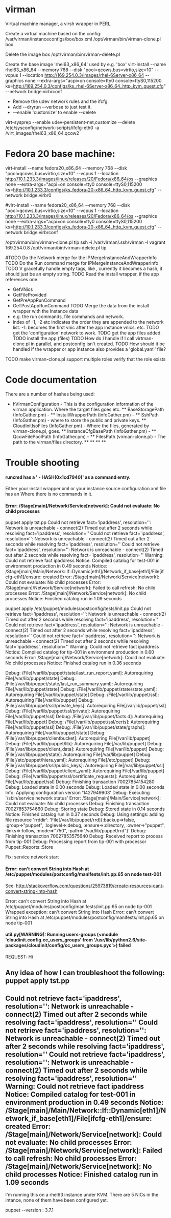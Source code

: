 # virman
Virtual machine manager, a virsh wrapper in PERL.


Create a virtual machine based on the config:
  /var/virman/instanceconfigs/box/box.xml
/opt/virman/bin/virman-clone.pl box


Delete the image box
  /opt/virman/bin/virman-delete.pl 


Create the base image 'rhel63_x86_64' used by e.g. 'box'
virt-install --name rhel63_x86_64 --memory 768 --disk "pool=qcows,bus=virtio,size=10" --vcpus 1 --location http://169.254.0.3/images/rhel-6Server-x86_64 --graphics none --extra-args="acpi=on console=tty0 console=ttyS0,115200 ks=http://169.254.0.3/configs/ks_rhel-6Server-x86_64_http_kvm_guest.cfg" --network bridge:virbrconf

* Remove the udev network rules and the ifcfg.
*  Add --dryrun --verbose to just test it.
* --enable 'customize' to enable --delete

virt-sysprep  --enable udev-persistent-net,customize --delete /etc/sysconfig/network-scripts/ifcfg-eth0 -a /virt_images/rhel63_x86_64.qcow2 


# Fedora 20 base machine:
virt-install --name fedora20_x86_64 --memory 768 --disk "pool=qcows,bus=virtio,size=10" --vcpus 1 --location http://10.1.233.3/images/linux/releases/20/Fedora/x86_64/os --graphics none --extra-args="acpi=on console=tty0 console=ttyS0,115200 ks=http://10.1.233.3/configs/ks_fedora-20-x86_64_http_kvm_guest.cfg" --network bridge:virbr0

#virt-install --name fedora20_x86_64 --memory 768 --disk "pool=qcows,bus=virtio,size=10" --vcpus 1 --location http://10.1.233.3/images/linux/releases/20/Fedora/x86_64/os --graphics none --extra-args="acpi=on console=tty0 console=ttyS0,115200 ks=http://10.1.233.3/configs/ks_fedora-20-x86_64_http_kvm_guest.cfg" --network bridge:virbrconf

/opt/virman/bin/virman-clone.pl  tip
ssh -i /var/virman/.ssh/virman -l vagrant 169.254.0.8
/opt/virman/bin/virman-delete.pl  tip

#TODO Do the Network merge for the IPMergeInstanceAndWrapperInfo
TODO Do the Run command merge for IPMergeInstanceAndWrapperInfo
TODO V gracefully handle empty tags, like <RunCommand></RunCommand>, currently it becomes a hash, it should just be an empty string.
TODO Read the install wrapper, if the app references one.
  - GetVNics
  - GetFileProvided
  - GetPreAppRunCommand
  - GeTPostAppRunCommand
TODO Merge the data from the install wrapper with the Instance data
  - e.g. the run commands, file commands and network.
  - index of -1, -2 etc indicates the order they are appended to the network list.
    -1: becomes the first vnic after the app instance vnics. etc.
TODO get the 'configuration' network to work.
TODO get the app files added.
TODO install the app (files)
TODO How do I handle if I call virtman-clone.pl in parallel, and postconfig isn't created.
TODO How should it be handled if the wrapper or app instance also provides a 'global.yaml' file?

TODO make virman-clone.pl support multiple roles
  verify that the role exists




# Code documentation

There are a number of hashes being used:
* hVirmanConfiguration - This is the configuration information of the virman application. Where the target files goes etc.
** BaseStoragePath (InfoGather.pm) - 
** InstallWrapperPath (InfoGather.pm) - 
** SshPath (InfoGather.pm) - where to store the public and private keys.
** CloudInitIsoFiles (InfoGather.pm) - Where the files, generated by virman-clone.pl, goes.
** InstanceCfgBasePath (InfoGather.pm) - 
** QcowFilePoolPath (InfoGather.pm) - 
** FilesPath (virman-clone.pl) - The path to the virman/files directory.
** 
** 
** 
** 


# Trouble shooting


#### runcmd has a '  - HASH(0x1cd7940)' as a command entry.

Either your install wrapper xml or your instance source configuration xml file has an <RunCommand></RundCommand>
Where there is no commands in it. 


#### Error: /Stage[main]/Network/Service[network]: Could not evaluate: No child processes

puppet apply tst.pp 
Could not retrieve fact='ipaddress', resolution='<anonymous>': Network is unreachable - connect(2)
Timed out after 2 seconds while resolving fact='ipaddress', resolution='<anonymous>'
Could not retrieve fact='ipaddress', resolution='<anonymous>': Network is unreachable - connect(2)
Timed out after 2 seconds while resolving fact='ipaddress', resolution='<anonymous>'
Could not retrieve fact='ipaddress', resolution='<anonymous>': Network is unreachable - connect(2)
Timed out after 2 seconds while resolving fact='ipaddress', resolution='<anonymous>'
Warning: Could not retrieve fact ipaddress
Notice: Compiled catalog for test-001 in environment production in 0.49 seconds
Notice: /Stage[main]/Main/Network::If::Dynamic[eth1]/Network_if_base[eth1]/File[ifcfg-eth1]/ensure: created
Error: /Stage[main]/Network/Service[network]: Could not evaluate: No child processes
Error: /Stage[main]/Network/Service[network]: Failed to call refresh: No child processes
Error: /Stage[main]/Network/Service[network]: No child processes
Notice: Finished catalog run in 1.09 seconds


puppet apply /etc/puppet/modules/postconfig/tests/init.pp 
Could not retrieve fact='ipaddress', resolution='<anonymous>': Network is unreachable - connect(2)
Timed out after 2 seconds while resolving fact='ipaddress', resolution='<anonymous>'
Could not retrieve fact='ipaddress', resolution='<anonymous>': Network is unreachable - connect(2)
Timed out after 2 seconds while resolving fact='ipaddress', resolution='<anonymous>'
Could not retrieve fact='ipaddress', resolution='<anonymous>': Network is unreachable - connect(2)
Timed out after 2 seconds while resolving fact='ipaddress', resolution='<anonymous>'
Warning: Could not retrieve fact ipaddress
Notice: Compiled catalog for tip-001 in environment production in 0.60 seconds
Error: /Stage[main]/Network/Service[network]: Could not evaluate: No child processes
Notice: Finished catalog run in 0.36 seconds


Debug: /File[/var/lib/puppet/state/last_run_report.yaml]: Autorequiring File[/var/lib/puppet/state]
Debug: /File[/var/lib/puppet/state/last_run_summary.yaml]: Autorequiring File[/var/lib/puppet/state]
Debug: /File[/var/lib/puppet/state/state.yaml]: Autorequiring File[/var/lib/puppet/state]
Debug: /File[/var/lib/puppet/ssl]: Autorequiring File[/var/lib/puppet]
Debug: /File[/var/lib/puppet/ssl/private_keys]: Autorequiring File[/var/lib/puppet/ssl]
Debug: /File[/var/lib/puppet/ssl/private]: Autorequiring File[/var/lib/puppet/ssl]
Debug: /File[/var/lib/puppet/facts.d]: Autorequiring File[/var/lib/puppet]
Debug: /File[/var/lib/puppet/ssl/certs]: Autorequiring File[/var/lib/puppet/ssl]
Debug: /File[/var/lib/puppet/state/graphs]: Autorequiring File[/var/lib/puppet/state]
Debug: /File[/var/lib/puppet/clientbucket]: Autorequiring File[/var/lib/puppet]
Debug: /File[/var/lib/puppet/lib]: Autorequiring File[/var/lib/puppet]
Debug: /File[/var/lib/puppet/client_data]: Autorequiring File[/var/lib/puppet]
Debug: /File[/var/lib/puppet/state]: Autorequiring File[/var/lib/puppet]
Debug: /File[/etc/puppet/hiera.yaml]: Autorequiring File[/etc/puppet]
Debug: /File[/var/lib/puppet/ssl/public_keys]: Autorequiring File[/var/lib/puppet/ssl]
Debug: /File[/var/lib/puppet/client_yaml]: Autorequiring File[/var/lib/puppet]
Debug: /File[/var/lib/puppet/ssl/certificate_requests]: Autorequiring File[/var/lib/puppet/ssl]
Debug: Finishing transaction 70027854154280
Debug: Loaded state in 0.00 seconds
Debug: Loaded state in 0.00 seconds
Info: Applying configuration version '1427949903'
Debug: Executing '/sbin/service network status'
Error: /Stage[main]/Main/Service[network]: Could not evaluate: No child processes
Debug: Finishing transaction 70027853754660
Debug: Storing state
Debug: Stored state in 0.14 seconds
Notice: Finished catalog run in 0.37 seconds
Debug: Using settings: adding file resource 'rrddir': 'File[/var/lib/puppet/rrd]{:backup=>false, :group=>"puppet", :loglevel=>:debug, :ensure=>:directory, :owner=>"puppet", :links=>:follow, :mode=>"750", :path=>"/var/lib/puppet/rrd"}'
Debug: Finishing transaction 70027853575640
Debug: Received report to process from tip-001
Debug: Processing report from tip-001 with processor Puppet::Reports::Store

Fix:
service network start


#### Error: can't convert String into Hash at /etc/puppet/modules/postconfig/manifests/init.pp:65 on node test-001
See: http://stackoverflow.com/questions/25973819/create-resources-cant-convert-string-into-hash

Error: can't convert String into Hash at /etc/puppet/modules/postconfig/manifests/init.pp:65 on node tip-001
Wrapped exception:
can't convert String into Hash
Error: can't convert String into Hash at /etc/puppet/modules/postconfig/manifests/init.pp:65 on node tip-001



#### util.py[WARNING]: Running users-groups (<module 'cloudinit.config.cc_users_groups' from '/usr/lib/python2.6/site-packages/cloudinit/config/cc_users_groups.pyc'>) failed


REQUEST: 
Hi

Any idea of how I can troubleshoot the following:
puppet apply tst.pp 
---
Could not retrieve fact='ipaddress', resolution='<anonymous>': Network is unreachable - connect(2)
Timed out after 2 seconds while resolving fact='ipaddress', resolution='<anonymous>'
Could not retrieve fact='ipaddress', resolution='<anonymous>': Network is unreachable - connect(2)
Timed out after 2 seconds while resolving fact='ipaddress', resolution='<anonymous>'
Could not retrieve fact='ipaddress', resolution='<anonymous>': Network is unreachable - connect(2)
Timed out after 2 seconds while resolving fact='ipaddress', resolution='<anonymous>'
Warning: Could not retrieve fact ipaddress
Notice: Compiled catalog for test-001 in environment production in 0.49 seconds
Notice: /Stage[main]/Main/Network::If::Dynamic[eth1]/Network_if_base[eth1]/File[ifcfg-eth1]/ensure: created
Error: /Stage[main]/Network/Service[network]: Could not evaluate: No child processes
Error: /Stage[main]/Network/Service[network]: Failed to call refresh: No child processes
Error: /Stage[main]/Network/Service[network]: No child processes
Notice: Finished catalog run in 1.09 seconds
---

I'm running this on a rhel63 instance under KVM.
There are 5 NICs in the intance, none of them have been configured yet.

puppet --version : 3.7.1

